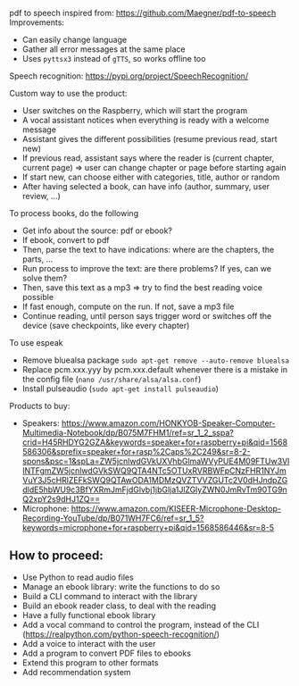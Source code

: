 pdf to speech inspired from: https://github.com/Maegner/pdf-to-speech
Improvements:

- Can easily change language
- Gather all error messages at the same place
- Uses `pyttsx3` instead of `gTTS`, so works offline too

Speech recognition: https://pypi.org/project/SpeechRecognition/

Custom way to use the product:

- User switches on the Raspberry, which will start the program
- A vocal assistant notices when everything is ready with a welcome message
- Assistant gives the different possibilities (resume previous read, start new)
- If previous read, assistant says where the reader is (current chapter, current page) => user can change chapter or page before starting again
- If start new, can choose either with categories, title, author or random
- After having selected a book, can have info (author, summary, user review, ...)

To process books, do the following

- Get info about the source: pdf or ebook?
- If ebook, convert to pdf
- Then, parse the text to have indications: where are the chapters, the parts, ...
- Run process to improve the text: are there problems? If yes, can we solve them?
- Then, save this text as a mp3 => try to find the best reading voice possible
- If fast enough, compute on the run. If not, save a mp3 file
- Continue reading, until person says trigger word or switches off the device (save checkpoints, like every chapter)

To use espeak

- Remove bluealsa package
  `sudo apt-get remove --auto-remove bluealsa`
- Replace pcm.xxx.yyy by pcm.xxx.default whenever there is a mistake in the config file (`nano /usr/share/alsa/alsa.conf`)
- Install pulseaudio (`sudo apt-get install pulseaudio`)

Products to buy:

- Speakers: https://www.amazon.com/HONKYOB-Speaker-Computer-Multimedia-Notebook/dp/B075M7FHM1/ref=sr_1_2_sspa?crid=H45RHDYG2GZA&keywords=speaker+for+raspberry+pi&qid=1568586306&sprefix=speaker+for+rasp%2Caps%2C249&sr=8-2-spons&psc=1&spLa=ZW5jcnlwdGVkUXVhbGlmaWVyPUE4M09FTUw3VllNTFgmZW5jcnlwdGVkSWQ9QTA4NTc5OTUxRVRBWFpCNzFHR1NYJmVuY3J5cHRlZEFkSWQ9QTAwODA1MDMzQVZTVVZGUTc2V0dHJndpZGdldE5hbWU9c3BfYXRmJmFjdGlvbj1jbGlja1JlZGlyZWN0JmRvTm90TG9nQ2xpY2s9dHJ1ZQ==
- Microphone: https://www.amazon.com/KISEER-Microphone-Desktop-Recording-YouTube/dp/B071WH7FC6/ref=sr_1_5?keywords=microphone+for+raspberry+pi&qid=1568586446&sr=8-5

## How to proceed:

- Use Python to read audio files
- Manage an ebook library: write the functions to do so
- Build a CLI command to interact with the library
- Build an ebook reader class, to deal with the reading
- Have a fully functional ebook library
- Add a vocal command to control the program, instead of the CLI (https://realpython.com/python-speech-recognition/)
- Add a voice to interact with the user
- Add a program to convert PDF files to ebooks
- Extend this program to other formats
- Add recommendation system
